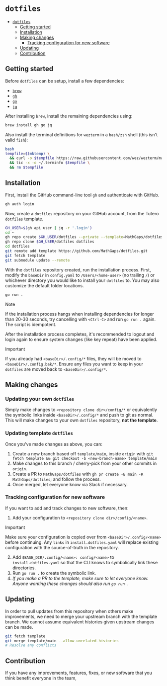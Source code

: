 # `dotfiles`

<!--toc:start-->

- [`dotfiles`](#dotfiles)
  - [Getting started](#getting-started)
  - [Installation](#installation)
  - [Making changes](#making-changes)
    - [Tracking configuration for new software](#tracking-configuration-for-new-software)
  - [Updating](#updating)
  - [Contribution](#contribution)
  <!--toc:end-->

## Getting started

Before `dotfiles` can be setup, install a few dependencies:

- [`brew`](https://brew.sh/)
- [`gh`](https://docs.github.com/en/github-cli/github-cli/quickstart)
- [`go`](https://go.dev/doc/install)
- [`jq`](https://jqlang.github.io/jq/download/)

After installing `brew`, install the remaining dependencies using:

```bash
brew install gh go jq
```

Also install the terminal definitions for `wezterm` in a `bash/zsh` shell (this isn't valid `fish`):

```bash
bash
tempfile=$(mktemp) \
  && curl -o $tempfile https://raw.githubusercontent.com/wez/wezterm/main/termwiz/data/wezterm.terminfo \
  && tic -x -o ~/.terminfo $tempfile \
  && rm $tempfile
```

## Installation

First, install the GitHub command-line tool `gh` and authenticate with GitHub.

```bash
gh auth login
```

Now, create a `dotfiles` repository on your GitHub account, from the Tutero `dotfiles` template.

```bash
GH_USER=$(gh api user | jq -r '.login')
cd ~
gh repo create $GH_USER/dotfiles --private --template=MathGaps/dotfiles
gh repo clone $GH_USER/dotfiles dotfiles
cd dotfiles
git remote add template https://github.com/MathGaps/dotfiles.git
git fetch template
git submodule update --remote
```

With the `dotfiles` repository created, run the installation process. First, modify the `baseDir` in `config.yaml` to `/Users/<home-user>` (no trailing `/`) or whichever directory you would like to install your `dotfiles` to. You may also customize the default folder locations.

```bash
go run .
```

> [!NOTE]
> If the installation process hangs when installing dependencies for longer than 20-30 seconds, try cancelling with `<Ctrl-C>` and run `go run .` again. The script is idempotent.

After the installation process completes, it's recommended to logout and login again to ensure system changes (like key repeat) have been applied.

> [!IMPORTANT]
> If you already had `<baseDir>/.config/*` files, they will be moved to `<baseDir>/.config.bak/*`. Ensure any files you want to keep in your `dotfiles` are moved back to `<baseDir>/.config/*`.

## Making changes

### Updating your own `dotfiles`

Simply make changes to `<repository clone dir>/config/*` or equivalently the symbolic links inside `<baseDir>/.config/*` and push to git as normal. This will make changes to your own `dotfiles` repository, **not the template**.

### Updating template `dotfiles`

Once you've made changes as above, you can:

1. Create a new branch based off `template/main`, inside `origin` with `git fetch template && git checkout -b <new-branch-name> template/main`
2. Make changes to this branch / cherry-pick from your other commits in `origin`.
3. Create a PR to `MathGaps/dotfiles` with `gh pr create -B main -R MathGaps/dotfiles`; and follow the process.
4. Once merged, let everyone know via Slack if necessary.

### Tracking configuration for new software

If you want to add and track changes to new software, then:

1. Add your configuration to `<repository clone dir>/config/<name>`.

> [!IMPORTANT]
> Make sure your configuration is copied over from `<baseDir>/.config/<name>` before continuing. Any `links` in `install.dotfiles.yaml` will replace existing configuration with the source-of-truth in the repository.

2. Add `$BASE_DIR/.config/<name>: config/<name>` to `install.dotfiles.yaml` so that the CLI knows to symbolically link these directories.
3. Run `go run .` to create the symbolic link.
4. _If you make a PR to the template, make sure to let everyone know. Anyone wanting these changes should also run `go run .`_

## Updating

In order to pull updates from this repository when others make improvements, we need to merge your upstream branch with the template branch. We cannot assume equivalent histories given upstream changes can be made.

```bash
git fetch template
git merge template/main --allow-unrelated-histories
# Resolve any conflicts
```

## Contribution

If you have any improvements, features, fixes, or new software that you think benefit everyone in the team,
